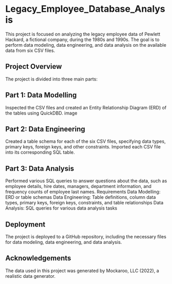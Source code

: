 # Legacy_Employee_Database_Analysis
This project is focused on analyzing the legacy employee data of Pewlett Hackard, a fictional company, during the 1980s and 1990s. The goal is to perform data modeling, data engineering, and data analysis on the available data from six CSV files.

## Project Overview
The project is divided into three main parts:

## Part 1: Data Modelling
Inspected the CSV files and created an Entity Relationship Diagram (ERD) of the tables using QuickDBD.
image

## Part 2: Data Engineering
Created a table schema for each of the six CSV files, specifying data types, primary keys, foreign keys, and other constraints.
Imported each CSV file into its corresponding SQL table.
## Part 3: Data Analysis
Performed various SQL queries to answer questions about the data, such as employee details, hire dates, managers, department information, and frequency counts of employee last names.
Requirements
Data Modelling: ERD or table schemas
Data Engineering: Table definitions, column data types, primary keys, foreign keys, constraints, and table relationships
Data Analysis: SQL queries for various data analysis tasks
## Deployment
The project is deployed to a GitHub repository, including the necessary files for data modeling, data engineering, and data analysis.

## Acknowledgements
The data used in this project was generated by Mockaroo, LLC (2022), a realistic data generator.
